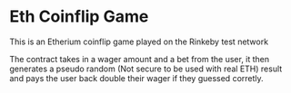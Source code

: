 # Eth Coinflip Game

This is an Etherium coinflip game played on the Rinkeby test network

The contract takes in a wager amount and a bet from the user, it then
generates a pseudo random (Not secure to be used with real ETH) result and pays the user
back double their wager if they guessed corretly.
